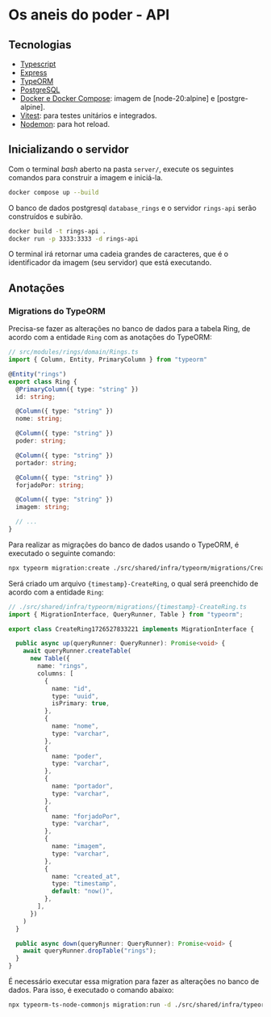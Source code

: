 # Os aneis do poder - API

## Tecnologias

- [Typescript](https://www.typescriptlang.org/)
- [Express](https://expressjs.com/pt-br/)
- [TypeORM](https://typeorm.io/)
- [PostgreSQL](https://www.postgresql.org/)
- [Docker e Docker Compose](https://www.docker.com/): imagem de [node-20:alpine] e [postgre-alpine].
- [Vitest](https://vitest.dev/): para testes unitários e integrados.
- [Nodemon](https://nodemon.io/): para hot reload.

## Inicializando o servidor

Com o terminal *bash* aberto na pasta `server/`, execute os seguintes comandos para construir a imagem e iniciá-la.

```bash
docker compose up --build
```

O banco de dados postgresql `database_rings` e o servidor `rings-api` serão construídos e subirão.

```bash
docker build -t rings-api .
docker run -p 3333:3333 -d rings-api
```

O terminal irá retornar uma cadeia grandes de caracteres, que é o identificador da imagem (seu servidor) que está executando.

## Anotações

### Migrations do TypeORM

Precisa-se fazer as alterações no banco de dados para a tabela Ring, de acordo com a entidade `Ring` com as anotações do TypeORM:

```typescript
// src/modules/rings/domain/Rings.ts
import { Column, Entity, PrimaryColumn } from "typeorm"

@Entity("rings")
export class Ring {
  @PrimaryColumn({ type: "string" })
  id: string;

  @Column({ type: "string" })
  nome: string;

  @Column({ type: "string" })
  poder: string;

  @Column({ type: "string" })
  portador: string;

  @Column({ type: "string" })
  forjadoPor: string;

  @Column({ type: "string" })
  imagem: string;

  // ...
}
```

Para realizar as migrações do banco de dados usando o TypeORM, é executado o seguinte comando:

```bash
npx typeorm migration:create ./src/shared/infra/typeorm/migrations/CreateRing
```

Será criado um arquivo `{timestamp}-CreateRing`, o qual será preenchido de acordo com a entidade `Ring`:

```typescript
// ./src/shared/infra/typeorm/migrations/{timestamp}-CreateRing.ts
import { MigrationInterface, QueryRunner, Table } from "typeorm";

export class CreateRing1726527833221 implements MigrationInterface {

  public async up(queryRunner: QueryRunner): Promise<void> {
    await queryRunner.createTable(
      new Table({
        name: "rings",
        columns: [
          {
            name: "id",
            type: "uuid",
            isPrimary: true,
          },
          {
            name: "nome",
            type: "varchar",
          },
          {
            name: "poder",
            type: "varchar",
          },
          {
            name: "portador",
            type: "varchar",
          },
          {
            name: "forjadoPor",
            type: "varchar",
          },
          {
            name: "imagem",
            type: "varchar",
          },
          {
            name: "created_at",
            type: "timestamp",
            default: "now()",
          },
        ],
      })
    )
  }

  public async down(queryRunner: QueryRunner): Promise<void> {
    await queryRunner.dropTable("rings");
  }
}
```

É necessário executar essa migration para fazer as alterações no banco de dados. Para isso, é executado o comando abaixo:

```bash
npx typeorm-ts-node-commonjs migration:run -d ./src/shared/infra/typeorm/index.ts
```
